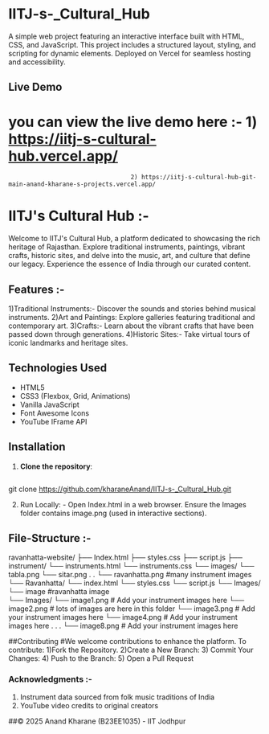 # IITJ-s-_Cultural_Hub
A simple web project featuring an interactive interface built with HTML, CSS, and JavaScript. This project includes a structured layout, styling, and scripting for dynamic elements. Deployed on Vercel for seamless hosting and accessibility.


## Live Demo 
 # you can view the live demo here :- 1) https://iitj-s-cultural-hub.vercel.app/
                                      2) https://iitj-s-cultural-hub-git-main-anand-kharane-s-projects.vercel.app/

# IITJ's Cultural Hub :- 
   Welcome to IITJ's Cultural Hub, a platform dedicated to showcasing the rich heritage of Rajasthan. Explore traditional instruments, paintings, vibrant crafts, historic sites, and delve into the music, art, and culture that define our legacy.
   Experience the essence of India through our curated content.

## Features :- 
  1)Traditional Instruments:- Discover the sounds and stories behind  musical instruments.​
  2)Art and Paintings: Explore galleries featuring traditional and contemporary  art.​
  3)Crafts:- Learn about the vibrant crafts that have been passed down through generations.​
  4)Historic Sites:- Take virtual tours of  iconic landmarks and heritage sites.​


## Technologies Used
- HTML5
- CSS3 (Flexbox, Grid, Animations)
- Vanilla JavaScript
- Font Awesome Icons
- YouTube IFrame API

## Installation
1. **Clone the repository**:
   ```bash 
  git clone https://github.com/kharaneAnand/IITJ-s-_Cultural_Hub.git
 
   
   
2. Run Locally: - Open Index.html in a web browser.
                Ensure the Images folder contains image.png (used in interactive sections).

## File-Structure :- 
ravanhatta-website/
├── Index.html
├── styles.css
├── script.js
├── instrument/
    └── instruments.html
    └── instruments.css
    └── images/
        └── tabla.png
        └── sitar.png
        .
        .
        └── ravanhatta.png #many instrument images 
    └── Ravanhatta/
        └── index.html
        └── styles.css
        └── script.js
        └── Images/
            └── image #ravanhatta image          
└── Images/
    └── image1.png  # Add your instrument images here
    └── image2.png  # lots of images are here in this folder 
    └── image3.png  # Add your instrument images here
    └── image4.png  # Add your instrument images here
    .
    .
    .
    └── image8.png  # Add your instrument images here




##Contributing
#We welcome contributions to enhance the platform. To contribute:​
  1)Fork the Repository.
  2)Create a New Branch:
  3) Commit Your Changes:
  4) Push to the Branch:
  5) Open a Pull Request 




  ### Acknowledgments :- 
  1) Instrument data sourced from folk music traditions of India
  2) YouTube video credits to original creators
     



##© 2025 Anand Kharane (B23EE1035) - IIT Jodhpur

